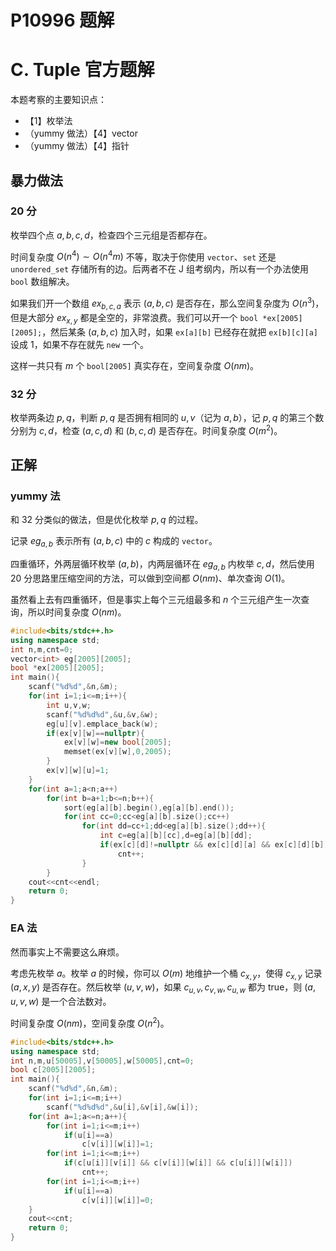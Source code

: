 # P10996 题解

# C. Tuple 官方题解

本题考察的主要知识点：

- 【1】枚举法
- （yummy 做法）【4】vector
- （yummy 做法）【4】指针

## 暴力做法

### 20 分

枚举四个点 $a,b,c,d$，检查四个三元组是否都存在。

时间复杂度 $O(n^4)\sim O(n^4 m)$ 不等，取决于你使用 `vector`、`set` 还是 `unordered_set` 存储所有的边。后两者不在 J 组考纲内，所以有一个办法使用 `bool` 数组解决。

如果我们开一个数组 $ex_{b,c,a}$ 表示 $(a,b,c)$ 是否存在，那么空间复杂度为 $O(n^3)$，但是大部分 $ex_{x,y}$ 都是全空的，非常浪费。我们可以开一个 `bool *ex[2005][2005];`，然后某条 $(a,b,c)$ 加入时，如果 `ex[a][b]` 已经存在就把 `ex[b][c][a]` 设成 $1$，如果不存在就先 `new` 一个。

这样一共只有 $m$ 个 `bool[2005]` 真实存在，空间复杂度 $O(nm)$。

### 32 分

枚举两条边 $p,q$，判断 $p,q$ 是否拥有相同的 $u,v$（记为 $a,b$），记 $p,q$ 的第三个数分别为 $c,d$，检查 $(a,c,d)$ 和 $(b,c,d)$ 是否存在。时间复杂度 $O(m^2)$。

## 正解

### yummy 法

和 32 分类似的做法，但是优化枚举 $p,q$ 的过程。

记录 $eg_{a,b}$ 表示所有 $(a,b,c)$ 中的 $c$ 构成的 `vector`。

四重循环，外两层循环枚举 $(a,b)$，内两层循环在 $eg_{a,b}$ 内枚举 $c,d$，然后使用 20 分思路里压缩空间的方法，可以做到空间都 $O(nm)$、单次查询 $O(1)$。

虽然看上去有四重循环，但是事实上每个三元组最多和 $n$ 个三元组产生一次查询，所以时间复杂度 $O(nm)$。

```cpp
#include<bits/stdc++.h>
using namespace std;
int n,m,cnt=0;
vector<int> eg[2005][2005];
bool *ex[2005][2005];
int main(){
	scanf("%d%d",&n,&m);
	for(int i=1;i<=m;i++){
		int u,v,w;
		scanf("%d%d%d",&u,&v,&w);
		eg[u][v].emplace_back(w);
		if(ex[v][w]==nullptr){
			ex[v][w]=new bool[2005];
			memset(ex[v][w],0,2005);
		}
		ex[v][w][u]=1;
	}
	for(int a=1;a<n;a++)
		for(int b=a+1;b<=n;b++){
			sort(eg[a][b].begin(),eg[a][b].end());
			for(int cc=0;cc<eg[a][b].size();cc++)
				for(int dd=cc+1;dd<eg[a][b].size();dd++){
					int c=eg[a][b][cc],d=eg[a][b][dd];
					if(ex[c][d]!=nullptr && ex[c][d][a] && ex[c][d][b])
						cnt++;
				}
		}
	cout<<cnt<<endl;
	return 0;
}
```

### EA 法

然而事实上不需要这么麻烦。

考虑先枚举 $a$。枚举 $a$ 的时候，你可以 $O(m)$ 地维护一个桶 $c_{x,y}$，使得 $c_{x,y}$ 记录 $(a,x,y)$ 是否存在。然后枚举 $(u,v,w)$，如果 $c_{u,v},c_{v,w},c_{u,w}$ 都为 true，则 $(a,u,v,w)$ 是一个合法数对。

时间复杂度 $O(nm)$，空间复杂度 $O(n^2)$。

```cpp
#include<bits/stdc++.h>
using namespace std;
int n,m,u[50005],v[50005],w[50005],cnt=0;
bool c[2005][2005];
int main(){
	scanf("%d%d",&n,&m);
	for(int i=1;i<=m;i++)
		scanf("%d%d%d",&u[i],&v[i],&w[i]);
	for(int a=1;a<=n;a++){
		for(int i=1;i<=m;i++)
			if(u[i]==a)
				c[v[i]][w[i]]=1;
		for(int i=1;i<=m;i++)
            if(c[u[i]][v[i]] && c[v[i]][w[i]] && c[u[i]][w[i]])
                cnt++;
		for(int i=1;i<=m;i++)
			if(u[i]==a)
				c[v[i]][w[i]]=0;
	}
	cout<<cnt;
	return 0;
}
```